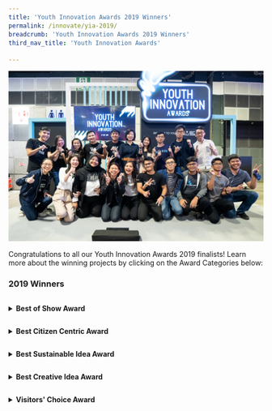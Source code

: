 ```yaml
---
title: 'Youth Innovation Awards 2019 Winners'
permalink: /innovate/yia-2019/
breadcrumb: 'Youth Innovation Awards 2019 Winners'
third_nav_title: 'Youth Innovation Awards'

---
```



![1](/images/innovate/yia/yia-7.jpg)<br>

Congratulations to all our Youth Innovation Awards 2019 finalists! Learn more about the winning projects by clicking on the Award Categories below:

### 2019 Winners

<details>
  <summary><p style="display: inline-block;"><b>Best of Show Award</b></p></summary>
  <!-- This should be updated to staging branch and staging site only! -->
  <img src="/images/innovate/yia/YIAlogo_190508_BestOfShow.png" alt="4" style="float:left;width:266px;height:310px;margin:0px 20px">
  <p style="height: 310px; display: table-cell; vertical-align: middle;">Overall best for being the most impactful on the way citizens’ work, live and play.</p>
  <br>
  <b>Team Whizz from Nanyang Technological University</b>
  <p><img src="/images/innovate/yia/whizz.jpg" alt="5"></p>
  <p>Project Description: <br>
On-demand autonomous e-scooter service with self-redistributing, orientating, parking and charging features.</p>
<br/>
</details>
<details>
  <summary><p style="display: inline-block;"><b>Best Citizen Centric Award</b></p></summary>
  <img src="/images/innovate/yia/YIAlogo_190508_BestCitizenCentric.png" alt="4" style="float:left;width:266px;height:310px;margin:0px 20px">
  <p style="height: 310px; display: table-cell; vertical-align: middle;">Overall best for being the most impactful on the way citizens’ work, live and play.</p>
  <br>
  <b>Team Aqua Check from University of Santa Carlos</b>
  <p><img src="/images/innovate/yia/aquacheck.jpg" alt="1"></p>
  <p>Project Description: <br>
Water contamination detection mobile application that equips users with the ability to check water for contamination. The mobile application recognises different types of bacteria by uploading a microscopic photo of water sample onto the app's cloud database.</p>
<br/>
</details>
<details>
  <summary><p style="display: inline-block;"><b>Best Sustainable Idea Award</b></p></summary>
  <img src="/images/innovate/yia/YIAlogo_190508_BestSustainableIdea.png" alt="4" style="float:left;width:266px;height:310px;margin:0px 20px">
  <p style="height: 310px; display: table-cell; vertical-align: middle;">Most promising product, service, process or platform which has the potential to be sustainable in the long run.</p>
  <br>
  <b>Team Scoltech from University of Malaya</b>
  <img src="/images/innovate/yia/scoltech.jpg" alt="1">
  <p>Project description:<br>
A portable device that can detect scoliosis. The device is able to provide accurate digital reading using an accelerometer and rotary encoder, and thus eliminate the need for repeated x-ray scanning for routine measurement.</p>
<br/>
</details>
<details>
  <summary><p style="display: inline-block;"><b>Best Creative Idea Award</b></p></summary>
  <img src="/images/innovate/yia/YIAlogo_190508_BestCreativeIdea.png" alt="4" style="float:left;width:266px;height:310px;margin:0px 20px">
  <p style="height: 310px; display: table-cell; vertical-align: middle;">Demonstrates a creative and unique usage of technology incorporated in the prototype or has developed a prototype that is truly unique.</p>
  <br>
  <b>Team Robocoach from University of Hong Kong</b>
  <img src="/images/innovate/yia/robocoach.jpg" alt="1">
  <p>Project Description:<br>
Assistive coaching for yoga and golf through AI, computer vision, and deep learning. Robocoach is able to analyse a user posture and provide feedback to help them improve their performance.</p>
<br/>
</details>
<details>
  <summary><p style="display: inline-block;"><b>Visitors' Choice Award</b></p></summary>
  <img src="/images/innovate/yia/YIAlogo_190508_VisitorsChoiceAward.png" alt="4" style="float:left;width:266px;height:310px;margin:0px 20px">
  <p style="height: 310px; display: table-cell; vertical-align: middle;">A favourite among visitors; presented to the crowd’s favourite via online and onsite voting</p>
  <br>
  <b>Team Whizz from Nanyang Technological University</b>
  <img src="/images/innovate/yia/whizz2.jpg" alt="1">
  <p>Project Description:<br>
On-demand autonomous e-scooter service with self-redistributing, orientating, parking and charging features.</p>
</details>
